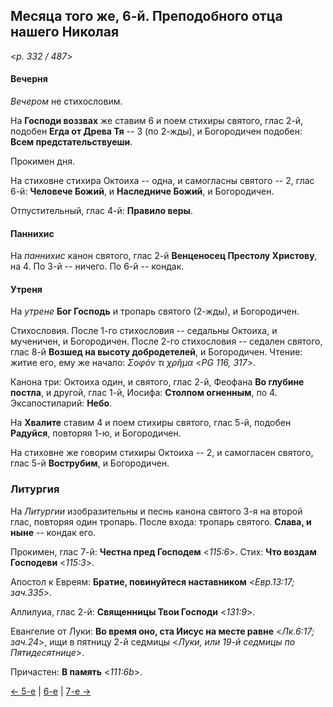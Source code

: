 
## Месяца того же, 6-й. Преподобного отца нашего Николая  

<*p. 332 / 487*>

#### Вечерня

*Вечером* не стихословим. 

На **Господи воззвах** же ставим 6 и поем стихиры святого, глас 2-й, 
подобен **Егда от Древа Тя** -- 3 (по 2-жды), 
и Богородичен подобен: **Всем предстательствуеши**.  

Прокимен дня. 

На стиховне стихира Октоиха -- одна, и самогласны святого -- 2, глас 6-й: **Человече Божий**, 
и **Наследниче Божий**, и Богородичен.

Отпустительный, глас 4-й: **Правило веры**. 

#### Паннихис

На *паннихис* канон святого, глас 2-й **Венценосец Престолу Христову**, на 4. 
По 3-й -- ничего. 
По 6-й -- кондак.  

#### Утреня

На *утрене* **Бог Господь** и тропарь святого (2-жды), и Богородичен. 

Стихословия. 
После 1-го стихословия -- седальны Октоиха, и мученичен, и Богородичен. 
После 2-го стихословия -- седален святого, глас 8-й **Возшед на высоту добродетелей**, и Богородичен. 
Чтение: житие его, ему же начало: *Σοφόν τι χρῆμα* <*PG 116, 317*>. 

Канона три: Октоиха один, и святого, глас 2-й, Феофана **Во глубине постла**, и другой, глас 1-й, 
Иосифа: **Столпом огненным**, по 4. 
Эксапостиларий: **Небо**. 

На **Хвалите** ставим 4 и поем стихиры святого, глас 5-й, подобен **Радуйся**, повторяя 1-ю, 
и Богородичен. 

На стиховне же говорим стихиры Октоиха -- 2, и самогласен святого, глас 5-й **Вострубим**, и Богородичен.  

### Литургия 

На *Литургии* изобразительны и песнь канона святого 3-я на второй глас, повторяя один тропарь. 
После входа: тропарь святого. **Слава, и ныне** -- кондак его.  

Прокимен, глас 7-й: **Честна пред Господем** <*115:6*>. 
Стих: **Что воздам Господеви** <*115:3*>. 

Апостол к Евреям: **Братие, повинуйтеся наставником** <*Евр.13:17; зач.335*>. 

Аллилуиа, глас 2-й: **Священницы Твои Господи** <*131:9*>.

Евангелие от Луки: **Во время оно, ста Иисус на месте равне** <*Лк.6:17; зач.24*>, 
ищи в пятницу 2-й седмицы <*Луки, или 19-й седмицы по Пятидесятнице*>. 

Причастен: **В память** <*111:6b*>. 

[← 5-е](12_05_EUR.ru.md) | [6-е](README.md#6-й) | [7-е →](12_07_EUR.ru.md)